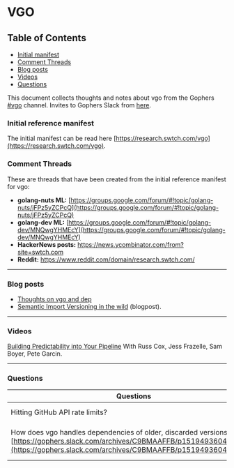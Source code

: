 # VGO

## Table of Contents

* [Initial manifest](#initial-reference-manifest)
* [Comment Threads](#comment-threads)
* [Blog posts](#blog-posts)
* [Videos](#videos)
* [Questions](#questions)

This document collects thoughts and notes about vgo from the Gophers [#vgo](https://gophers.slack.com/messages/vgo) channel. Invites to Gophers Slack from [here](https://invite.slack.golangbridge.org/).

### Initial reference manifest

The initial manifest can be read here [https://research.swtch.com/vgo](https://research.swtch.com/vgo).

### Comment Threads

These are threads that have been created from the initial reference manifest for vgo:

- **golang-nuts ML:** [https://groups.google.com/forum/#!topic/golang-nuts/jFPz5yZCPcQ](https://groups.google.com/forum/#!topic/golang-nuts/jFPz5yZCPcQ)
- **golang-dev ML:** [https://groups.google.com/forum/#!topic/golang-dev/MNQwgYHMEcY](https://groups.google.com/forum/#!topic/golang-dev/MNQwgYHMEcY)
- **HackerNews posts:** https://news.ycombinator.com/from?site=swtch.com
- **Reddit:** https://www.reddit.com/domain/research.swtch.com/

***

### Blog posts

- [Thoughts on vgo and dep](https://sdboyer.io/blog/vgo-and-dep/)
- [Semantic Import Versioning in the wild](http://blog.ezyang.com/2018/02/semantic-import-versioning-in-the-wild/) (blogpost).

***

### Videos

[Building Predictability into Your Pipeline](https://www.youtube.com/watch?v=sbrZfPgNmfw) With Russ Cox, Jess Frazelle, Sam Boyer, Pete Garcin.

***

### Questions

| Questions | Answers |
| ------------- | ------------- |
| Hitting GitHub API rate limits? | Create a token and add it to .netrc, see [related issue](https://golang.org/issues/23955) |
| How does vgo handles dependencies of older, discarded versions [https://gophers.slack.com/archives/C9BMAAFFB/p1519493604000033](https://gophers.slack.com/archives/C9BMAAFFB/p1519493604000033) | [https://github.com/zeebo/vgo-test-version-selection](https://github.com/zeebo/vgo-test-version-selection) |

